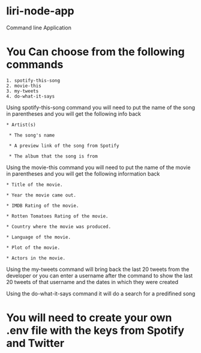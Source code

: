 # liri-node-app
Command line Application
# You Can choose from the following commands
    1. spotify-this-song
    2. movie-this
    3. my-tweets
    4. do-what-it-says

Using spotify-this-song command you will need to put the name of the song in parentheses and you will get the following info back
   
    * Artist(s)
     
     * The song's name
     
     * A preview link of the song from Spotify
     
     * The album that the song is from

Using the movie-this command you will need to put the name of the movie in parentheses and you will get the following information back
   
    * Title of the movie.
   
    * Year the movie came out.
   
    * IMDB Rating of the movie.
   
    * Rotten Tomatoes Rating of the movie.
   
    * Country where the movie was produced.
   
    * Language of the movie.
   
    * Plot of the movie.
   
    * Actors in the movie.

Using the my-tweets command will bring back the last 20 tweets from the developer or you can enter a username after the command to show the last 20 tweets of that username and the dates in which they were created

Using the do-what-it-says command it will do a search for a predifined song 

# You will need to create your own .env file with the keys from Spotify and Twitter